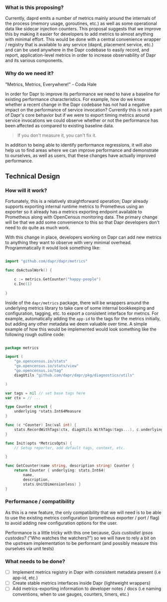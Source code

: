 ### What is this proposing?

Currently, daprd emits a number of metrics mainly around the internals of the process (memory usage, goroutines, etc.) as well as some operational data like sidecar injection counters. This proposal suggests that we improve this by making it easier for developers to add metrics to almost anything with minimal effort. This would be done with a central convenience wrapper / registry that is available to any service (daprd, placement service, etc.) and can be used anywhere in the Dapr codebase to easily record, and report, application-level metrics in order to increase observability of Dapr and its various components.  

### Why do we need it?

"Metrics, Metrics, Everywhere!" - Coda Hale 

In order for Dapr to improve its performance we need to have a baseline for existing performance characteristics. For example, how do we know whether a recent change in the Dapr codebase has not had a negative impact on the performance of service invocation? Currently this is not a part of Dapr's core behavior but if we were to export timing metrics around service invocations we could observe whether or not the performance has been affected as compared to existing baseline data. 

> If you don't measure it, you can't fix it. 

In addition to being able to identify performance regressions, it will also help us to find areas where we can improve performance and demonstrate to ourselves, as well as users, that these changes have actually improved performance. 

## Technical Design

### How will it work?

Fortunately, this is a relatively straightforward operation; Dapr already supports exporting internal runtime metrics to Prometheus using an exporter so it already has a metrics exporting endpoint available to Prometheus along with OpenCensus monitoring data. The primary change will be that we add some convenience to this so that Dapr developers don't need to do quite as much work. 

With this change in place, developers working on Dapr can add new metrics to anything they want to observe with very minimal overhead. Programmatically it would look something like:


```go

import "github.com/dapr/dapr/metrics"

func doActualWork() {

	c := metrics.GetCounter("happy-people")
	c.Inc(1)
	
}
```


Inside of the `dapr/metrics` package, there will be wrappers around the underlying metrics library to take care of some internal bookkeeping and configuration, tagging, etc. to export a consistent interface for metrics. For example, automatically adding the `app-id` to the tags for the metrics initially, but  adding any other metadata we deem valuable over time. A simple example of how this would be implemented would look something like the following rough outline code: 

```go 

package metrics 

import (
	"go.opencensus.io/stats"
	"go.opencensus.io/stats/view"
	"go.opencensus.io/tag"
	diagUtils "github.com/dapr/dapr/pkg/diagnostics/utils"

)

var tags = nil // set base tags here 
var ctx = // ... 

type Counter struct {
	underlying *stats.Int64Measure
}

func (c *Counter) Inc(val int) {
	stats.RecordWithTags(ctx, diagUtils.WithTags(tags...), c.underlying.M(val))
}

func Init(opts *MetricsOpts) {
	// Setup reporter, add default tags, context, etc.

}

func GetCounter(name string, description string) Counter {
	return Counter { underlying: stats.Int64(
		name,
		description,
		stats.UnitDimensionless) }
}
```

### Performance / compatibility 

As this is a new feature, the only compatibility that we will need is to be able to use the existing metrics configuration (prometheus exporter / port / flag) to avoid adding new configuration options for the user. 

Performance is a little tricky with this one because, _Quis custodiet ipsos custodes?_ ("Who watches the watchers?") so we will have to rely a bit on the upstream implementation to be performant (and possibly measure this ourselves via unit tests) 

### What needs to be done?

- [ ] Implement metrics registry in Dapr with consistent metadata present (i.e app-id, etc.) 
- [ ] Create stable metrics interfaces inside Dapr (lightweight wrappers)
- [ ] Add metrics-exporting information to developer notes / docs (i.e naming conventions, when to use gauges, counters, timers, etc.)
